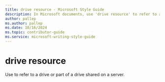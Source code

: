 ```yaml
---
title: drive resource - Microsoft Style Guide
description: In Microsoft documents, use 'drive resource' to refer to a drive or part of a drive shared on a server.
author: pallep
ms.author: pallep
ms.date: 10/16/2024
ms.topic: contributor-guide
ms.service: microsoft-writing-style-guide
---
```


# drive resource

Use to refer to a drive or part of a drive shared on a server.
